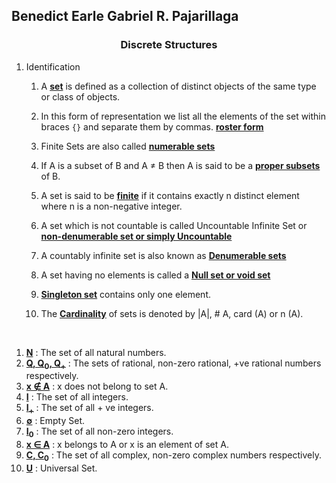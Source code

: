## Benedict Earle Gabriel R. Pajarillaga

<center><h3>Discrete Structures</h3></center>

1. Identification

    1. A <u><b>set</b></u> is defined as a collection of distinct objects of the same type or class of objects.

    2. In this form of representation we list all the elements of the set within braces `{}` and separate them by commas. <u><b>roster form</b></u>

    3. Finite Sets are also called <u><b>numerable sets</b></u>

    4. If A is a subset of B and A ≠ B then A is said to be a <u><b>proper subsets</b></u> of B.
    
    5. A set is said to be <u><b>finite</b></u> if it contains exactly n distinct element where n is a non-negative integer.
    
    6. A set which is not countable is called Uncountable Infinite Set or <u><b>non-denumerable set or simply Uncountable</b></u>
    
    7. A countably infinite set is also known as <u><b>Denumerable sets</b></u>
    
    8. A set having no elements is called a <u><b>Null set or void set</b></u>
    
    9. <u><b>Singleton set</b></u> contains only one element.
    
    10. The <u><b>Cardinality</b></u> of sets is denoted by |A|, # A, card (A) or n (A).

<br />

1. <u><b>N</b></u> : The set of all natural numbers.
2. <u><b>Q, Q<sub>0</sub>, Q<sub>+</sub></b></u> : The sets of rational, non-zero rational, +ve rational numbers respectively.
3. <u><b>x ∉ A</b></u> : x does not belong to set A.
4. <u><b>I</b></u> : The set of all integers.
5. <u><b>I<sub>+</sub></b></u> : The set of all + ve integers.
6. <u><b>∅</b></u> : Empty Set.
7. <u><b>I<sub>0</sub></b></u> : The set of all non-zero integers.
8. <u><b>x ∈ A</b></u> : x belongs to A or x is an element of set A.
9. <u><b>C, C<sub>0</sub></b></u> : The set of all complex, non-zero complex numbers respectively.
10. <u><b>U</b></u> :  Universal Set.



